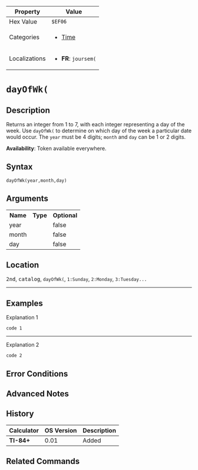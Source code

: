 | Property      | Value |
|---------------|-------|
| Hex Value     | `$EF06`|
| Categories    | <ul><li>[Time](../categories/Time.md)</li></ul> |
| Localizations | <ul><li><b>FR</b>: `joursem(`</li></ul> |

# `dayOfWk(`

## Description
Returns an integer from 1 to 7, with each integer representing a day of the week. Use `dayOfWk(` to determine on which day of the week a particular date would occur. The `year` must be 4 digits; `month` and `day` can be 1 or 2 digits.


<b>Availability</b>: Token available everywhere.

## Syntax
`dayOfWk(year,month,day)`

## Arguments
<table>
<tr><th>Name</th><th>Type</th><th>Optional</th></tr>

<tr><td>year</td><td></td><td>false</td></tr>

<tr><td>month</td><td></td><td>false</td></tr>

<tr><td>day</td><td></td><td>false</td></tr>

</table>

## Location
<kbd>2nd</kbd>, <kbd>catalog</kbd>, `dayOfWk(`, `1:Sunday`, `2:Monday`, `3:Tuesday...`
<hr>

## Examples

Explanation 1
```ti-basic
code 1
```
---
Explanation 2
```ti-basic
code 2
```

## Error Conditions


## Advanced Notes


## History
| Calculator | OS Version | Description |
|------------|------------|-------------|
| <b>TI-84+</b> | 0.01 | Added

## Related Commands

    